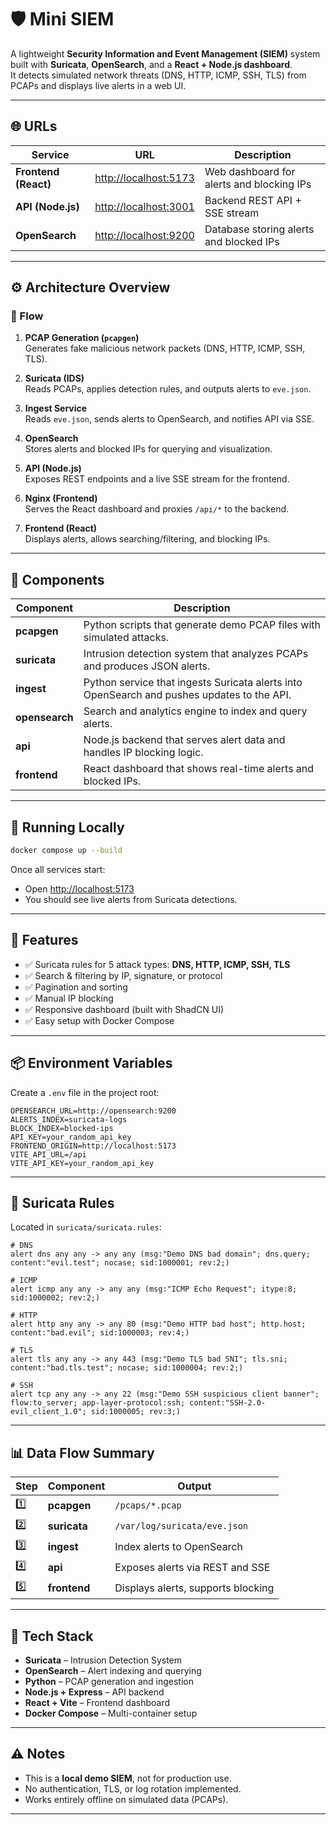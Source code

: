 # 🛡️ Mini SIEM

A lightweight **Security Information and Event Management (SIEM)** system built with **Suricata**, **OpenSearch**, and a **React + Node.js dashboard**.  
It detects simulated network threats (DNS, HTTP, ICMP, SSH, TLS) from PCAPs and displays live alerts in a web UI.

---

## 🌐 URLs

| Service | URL | Description |
|----------|-----|-------------|
| **Frontend (React)** | [http://localhost:5173](http://localhost:5173) | Web dashboard for alerts and blocking IPs |
| **API (Node.js)** | [http://localhost:3001](http://localhost:3001) | Backend REST API + SSE stream |
| **OpenSearch** | [http://localhost:9200](http://localhost:9200) | Database storing alerts and blocked IPs |

---

## ⚙️ Architecture Overview

### 🔹 Flow

1. **PCAP Generation (`pcapgen`)**  
   Generates fake malicious network packets (DNS, HTTP, ICMP, SSH, TLS).

2. **Suricata (IDS)**  
   Reads PCAPs, applies detection rules, and outputs alerts to `eve.json`.

3. **Ingest Service**  
   Reads `eve.json`, sends alerts to OpenSearch, and notifies API via SSE.

4. **OpenSearch**  
   Stores alerts and blocked IPs for querying and visualization.

5. **API (Node.js)**  
   Exposes REST endpoints and a live SSE stream for the frontend.

6. **Nginx (Frontend)**  
   Serves the React dashboard and proxies `/api/*` to the backend.

7. **Frontend (React)**  
   Displays alerts, allows searching/filtering, and blocking IPs.

---

## 🧩 Components

| Component | Description |
|------------|-------------|
| **pcapgen** | Python scripts that generate demo PCAP files with simulated attacks. |
| **suricata** | Intrusion detection system that analyzes PCAPs and produces JSON alerts. |
| **ingest** | Python service that ingests Suricata alerts into OpenSearch and pushes updates to the API. |
| **opensearch** | Search and analytics engine to index and query alerts. |
| **api** | Node.js backend that serves alert data and handles IP blocking logic. |
| **frontend** | React dashboard that shows real-time alerts and blocked IPs. |

---

## 🚀 Running Locally

```bash
docker compose up --build
```

Once all services start:
- Open [http://localhost:5173](http://localhost:5173)
- You should see live alerts from Suricata detections.

---

## 🧠 Features

- ✅ Suricata rules for 5 attack types: **DNS, HTTP, ICMP, SSH, TLS**
- ✅ Search & filtering by IP, signature, or protocol
- ✅ Pagination and sorting
- ✅ Manual IP blocking
- ✅ Responsive dashboard (built with ShadCN UI)
- ✅ Easy setup with Docker Compose

---

## 📦 Environment Variables

Create a `.env` file in the project root:

```
OPENSEARCH_URL=http://opensearch:9200
ALERTS_INDEX=suricata-logs
BLOCK_INDEX=blocked-ips
API_KEY=your_random_api_key
FRONTEND_ORIGIN=http://localhost:5173
VITE_API_URL=/api
VITE_API_KEY=your_random_api_key
```

---

## 🧾 Suricata Rules

Located in `suricata/suricata.rules`:

```
# DNS
alert dns any any -> any any (msg:"Demo DNS bad domain"; dns.query; content:"evil.test"; nocase; sid:1000001; rev:2;)

# ICMP
alert icmp any any -> any any (msg:"ICMP Echo Request"; itype:8; sid:1000002; rev:2;)

# HTTP
alert http any any -> any 80 (msg:"Demo HTTP bad host"; http.host; content:"bad.evil"; sid:1000003; rev:4;)

# TLS
alert tls any any -> any 443 (msg:"Demo TLS bad SNI"; tls.sni; content:"bad.tls.test"; nocase; sid:1000004; rev:2;)

# SSH
alert tcp any any -> any 22 (msg:"Demo SSH suspicious client banner"; flow:to_server; app-layer-protocol:ssh; content:"SSH-2.0-evil_client_1.0"; sid:1000005; rev:3;)
```

---

## 📊 Data Flow Summary

| Step | Component | Output |
|------|------------|---------|
| 1️⃣ | **pcapgen** | `/pcaps/*.pcap` |
| 2️⃣ | **suricata** | `/var/log/suricata/eve.json` |
| 3️⃣ | **ingest** | Index alerts to OpenSearch |
| 4️⃣ | **api** | Exposes alerts via REST and SSE |
| 5️⃣ | **frontend** | Displays alerts, supports blocking |

---

## 🧰 Tech Stack

- **Suricata** – Intrusion Detection System  
- **OpenSearch** – Alert indexing and querying  
- **Python** – PCAP generation and ingestion  
- **Node.js + Express** – API backend  
- **React + Vite** – Frontend dashboard  
- **Docker Compose** – Multi-container setup  

---

## ⚠️ Notes

- This is a **local demo SIEM**, not for production use.  
- No authentication, TLS, or log rotation implemented.  
- Works entirely offline on simulated data (PCAPs).

---


